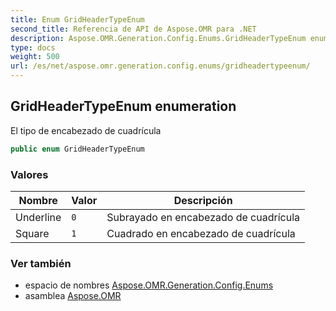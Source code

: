```yaml
---
title: Enum GridHeaderTypeEnum
second_title: Referencia de API de Aspose.OMR para .NET
description: Aspose.OMR.Generation.Config.Enums.GridHeaderTypeEnum enumeración. El tipo de encabezado de cuadrícula
type: docs
weight: 500
url: /es/net/aspose.omr.generation.config.enums/gridheadertypeenum/
---
```

## GridHeaderTypeEnum enumeration

El tipo de encabezado de cuadrícula

```csharp
public enum GridHeaderTypeEnum
```

### Valores

| Nombre | Valor | Descripción |
| --- | --- | --- |
| Underline | `0` | Subrayado en encabezado de cuadrícula |
| Square | `1` | Cuadrado en encabezado de cuadrícula |

### Ver también

* espacio de nombres [Aspose.OMR.Generation.Config.Enums](../../aspose.omr.generation.config.enums/)
* asamblea [Aspose.OMR](../../)


